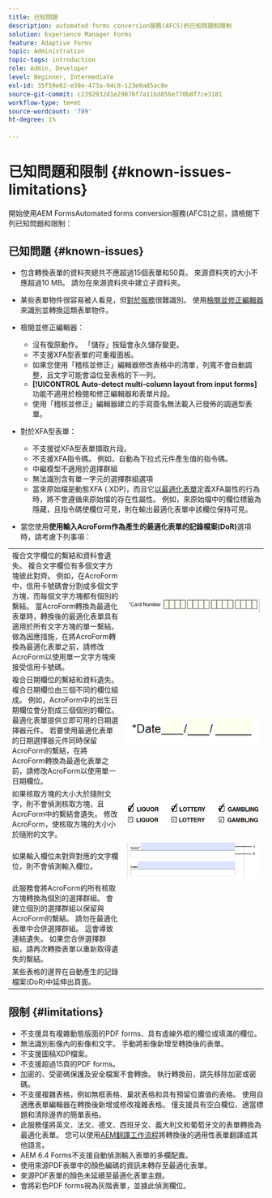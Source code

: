 ```yaml
---
title: 已知問題
description: automated forms conversion服務(AFCS)的已知問題和限制
solution: Experience Manager Forms
feature: Adaptive Forms
topic: Administration
topic-tags: introduction
role: Admin, Developer
level: Beginner, Intermediate
exl-id: 35f59e02-e38e-473a-94c8-123e0a85ac8e
source-git-commit: c2392932d1e29876f7a11bd856e770b8f7ce3181
workflow-type: tm+mt
source-wordcount: '789'
ht-degree: 1%

---
```


# 已知問題和限制 {#known-issues-limitations}

開始使用AEM FormsAutomated forms conversion服務(AFCS)之前，請檢閱下列已知問題和限制：

## 已知問題 {#known-issues}

* 包含轉換表單的資料夾總共不應超過15個表單和50頁。 來源資料夾的大小不應超過10 MB。 請勿在來源資料夾中建立子資料夾。
* 某些表單物件很容易被人看見，但[對於服務](styles-and-pattern-considerations-and-best-practices.md)很難識別。 使用[檢閱並修正編輯器](review-correct-ui-edited.md)來識別並轉換這類表單物件。
* 檢閱並修正編輯器：

   * 沒有復原動作。 「儲存」按鈕會永久儲存變更。
   * 不支援XFA型表單的可重複面板。
   * 如果您使用「稽核並修正」編輯器修改表格中的清單，列寬不會自動調整，且文字可能會溢位至表格的下一列。
   * **[!UICONTROL Auto-detect multi-column layout from input forms]**&#x200B;功能不適用於檢閱和修正編輯器和表單片段。
   * 使用「稽核並修正」編輯器建立的手寫簽名無法載入已發佈的調適型表單。


* 對於XFA型表單：
   * 不支援從XFA型表單擷取片段。
   * 不支援XFA指令碼。 例如，自動為下拉式元件產生值的指令碼。
   * 中繼模型不適用於選擇群組
   * 無法識別含有單一字元的選擇群組選項
   * 當來原始檔是動態XFA (.XDP)，而且它[以最適化表單](https://helpx.adobe.com/experience-manager/6-5/forms/using/xfa-api-supported-in-adaptive-form.html#supportedxfaelementsandtheirmappinginadaptiveformsbr)定義XFA屬性的行為時，將不會遵循來原始檔的存在性屬性。 例如，來原始檔中的欄位標籤為隱藏，且指令碼使欄位可見，則在輸出最適化表單中該欄位保持可見。

* 當您使用&#x200B;**使用輸入AcroForm作為產生的最適化表單的記錄檔案(DoR)**&#x200B;選項時，請考慮下列事項：

<table>
    <tr>
        <td>複合文字欄位的繫結和資料會遺失。 複合文字欄位有多個文字方塊彼此對齊。 例如，在AcroForm中，信用卡號碼會分割成多個文字方塊，而每個文字方塊都有個別的繫結。 當AcroForm轉換為最適化表單時，轉換後的最適化表單具有適用於所有文字方塊的單一繫結。 做為因應措施，在將AcroForm轉換為最適化表單之前，請修改AcroForm以使用單一文字方塊來接受信用卡號碼。</td>
        <td><img  src="assets/creditCard_Composite.png"/>                                                            </td>
    </tr>
    <tr>
        <td>複合日期欄位的繫結和資料遺失。 複合日期欄位由三個不同的欄位組成。 例如，AcroForm中的出生日期欄位會分割成三個個別的欄位。 最適化表單提供立即可用的日期選擇器元件。 若要使用最適化表單的日期選擇器元件同時保留AcroForm的繫結，在將AcroForm轉換為最適化表單之前，請修改AcroForm以使用單一日期欄位。</td>
        <td><img  src="assets/CompositeDateField.png"/></td>
    </tr>
    <tr>
        <td>如果核取方塊的大小大於隨附文字，則不會偵測核取方塊，且AcroForm中的繫結會遺失。 修改AcroForm，使核取方塊的大小小於隨附的文字。</td>
        <td><img  src="assets/large-text-box.png"/><br/><img  src="assets/small-text-box.png"/></td>
    </tr>
    <tr>
        <td>如果輸入欄位未對齊對應的文字欄位，則不會偵測輸入欄位。  </td>
        <td><img  src="assets/non-alingned-fields.png"/></td>
    </tr>
    <tr >
        <td>此服務會將AcroForm的所有核取方塊轉換為個別的選擇群組。 會建立個別的選擇群組以保留與AcroForm的繫結。 請勿在最適化表單中合併選擇群組。 這會導致連結遺失。 如果您合併選擇群組，請再次轉換表單以重新取得遺失的繫結。 </td>
        <td></td>
    </tr>
    <tr >
        <td>某些表格的邊界在自動產生的記錄檔案(DoR)中延伸出頁面。 </td>
        <td></td>
    </tr>
</table>

## 限制 {#limitations}

* 不支援具有複雜動態版面的PDF forms、具有虛線外框的欄位或填滿的欄位。
* 無法識別影像內的影像和文字。 手動將影像新增至轉換後的表單。
* 不支援圖稿XDP檔案。
* 不支援超過15頁的PDF forms。
* 加密的、受密碼保護及安全檔案不會轉換。 執行轉換前，請先移除加密或密碼。
* 不支援複雜表格，例如無框表格、巢狀表格和具有預留位置值的表格。 使用自適應表單編輯器在轉換後新增或修改複雜表格。 僅支援具有空白欄位、適當標題和清除邊界的簡單表格。
* 此服務僅將英文、法文、德文、西班牙文、義大利文和葡萄牙文的表單轉換為最適化表單。 您可以使用[AEM翻譯工作流程](https://helpx.adobe.com/experience-manager/6-5/forms/using/using-aem-translation-workflow-to-localize-adaptive-forms.html)將轉換後的適用性表單翻譯成其他語言。
* AEM 6.4 Forms不支援自動偵測輸入表單的多欄配置。
* 使用來源PDF表單中的顏色編碼的資訊未轉存至最適化表單。
* 來源PDF表單的顏色未延續至最適化表單主題。
* 會將彩色PDF forms視為灰階表單，並據此偵測欄位。
